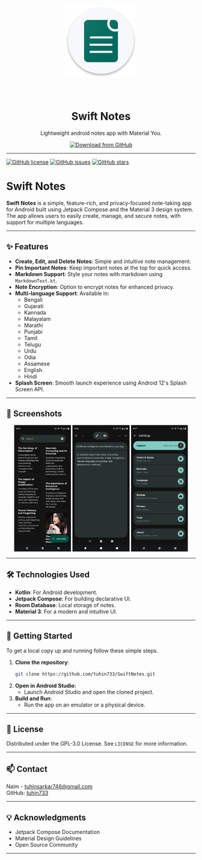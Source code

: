 <div align="center">
<img width="192" height="192" src="app/src/main/res/mipmap-xxxhdpi/ic_launcher_round.png" align="center" alt="">
    
<br></br>

# Swift Notes
Lightweight android notes app with Material You.

[![Download from GitHub](https://img.shields.io/badge/Download%20from-GitHub-blue?logo=github)](https://github.com/tuhin733/SwiftNotes/releases/latest)

---
</div>

[![GitHub license](https://img.shields.io/github/license/tuhin733/SwiftNotes)](https://github.com/tuhin733/SwiftNotes/blob/main/LICENSE) 
[![GitHub issues](https://img.shields.io/github/issues/tuhin733/SwiftNotes)](https://github.com/tuhin733/SwiftNotes/issues) 
[![GitHub stars](https://img.shields.io/github/stars/tuhin733/SwiftNotes)](https://github.com/tuhin733/SwiftNotes/stargazers)

# Swift Notes

**Swift Notes** is a simple, feature-rich, and privacy-focused note-taking app for Android built using Jetpack Compose and the Material 3 design system. The app allows users to easily create, manage, and secure notes, with support for multiple languages.

---

## ✨ Features

- **Create, Edit, and Delete Notes**: Simple and intuitive note management.
- **Pin Important Notes**: Keep important notes at the top for quick access.
- **Markdown Support**: Style your notes with markdown using `MarkdownText.kt`.
- **Note Encryption**: Option to encrypt notes for enhanced privacy.
- **Multi-language Support**: Available in:
    - Bengali
    - Gujarati
    - Kannada
    - Malayalam
    - Marathi
    - Punjabi
    - Tamil
    - Telugu
    - Urdu
    - Odia
    - Assamese
    - English
    - Hindi
- **Splash Screen**: Smooth launch experience using Android 12's Splash Screen API.

---

## 📸 Screenshots

<div align="left">
<div align="center">
    <img src="metadata/home-screen.jpg" width="30%"  alt=""/>
    <img src="metadata/edit-screen.jpg" width="30%"  alt=""/>
    <img src="metadata/settings-screen.jpg" width="30%"  alt=""/>
</div>
</div>

---

## 🛠️ Technologies Used

- **Kotlin**: For Android development.
- **Jetpack Compose**: For building declarative UI.
- **Room Database**: Local storage of notes.
- **Material 3**: For a modern and intuitive UI.

---

## 📖 Getting Started

To get a local copy up and running follow these simple steps.

1. **Clone the repository**:
    ```bash
    git clone https://github.com/tuhin733/SwiftNotes.git
    ```
2. **Open in Android Studio**:
    - Launch Android Studio and open the cloned project.
3. **Build and Run**:
    - Run the app on an emulator or a physical device.

---


## 📝 License

Distributed under the GPL-3.0 License. See `LICENSE` for more information.

---

## 📫 Contact

Naim - [tuhinsarkar746@gmail.com](mailto:your-email@example.com)  
GitHub: [tuhin733](https://github.com/tuhin733)

---

## 💡 Acknowledgments

- Jetpack Compose Documentation
- Material Design Guidelines
- Open Source Community

---

